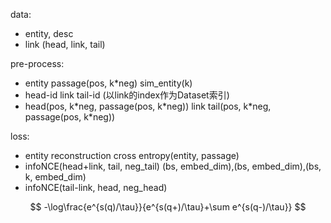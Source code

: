 data:

- entity, desc
- link (head, link, tail)

pre-process:

- entity passage(pos, k\*neg) sim_entity(k)
- head-id link tail-id (以link的index作为Dataset索引)
- head(pos, k\*neg, passage(pos, k\*neg)) link tail(pos, k\*neg, passage(pos, k\*neg))

loss:

- entity reconstruction cross entropy(entity, passage)
- infoNCE(head+link, tail, neg_tail)  (bs, embed_dim),(bs, embed_dim),(bs, k, embed_dim)
- infoNCE(tail-link, head, neg_head)

$$
-\log\frac{e^{s(q)/\tau}}{e^{s(q+)/\tau}+\sum e^{s(q-)/\tau}}
$$
